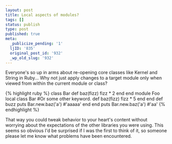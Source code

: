 ```yaml
---
layout: post
title: Local aspects of modules?
tags: []
status: publish
type: post
published: true
meta:
  _publicize_pending: '1'
  ljID: '835'
  original_post_id: '932'
  _wp_old_slug: '932'
---
```

Everyone's so up in arms about re-opening core classes like Kernel and String in Ruby...  Why not just apply changes to a target module only when viewed from within the current module or class?


{% highlight ruby %}
class Bar
	def baz(fizz)
		fizz * 2
	end
end
module Foo
	local class Bar #Or some other keyword.
		def baz(fizz)
			fizz * 5
		end
	end
	def buzz
		puts Bar.new.baz('a') #'aaaaa'
	end
end
puts Bar.new.baz('a') #'aa'
{% endhighlight %}


That way you could tweak behavior to your heart's content without worrying about the expectations of the other libraries you were using.  This seems so obvious I'd be surprised if I was the first to think of it, so someone please let me know what problems have been encountered.
